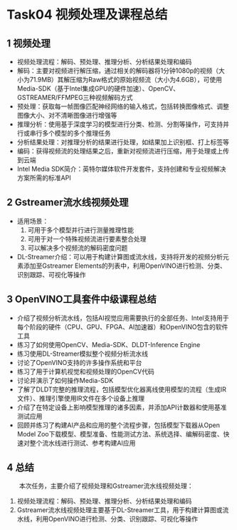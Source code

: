 # Task04 视频处理及课程总结

## 1 视频处理

- 视频处理流程：解码、预处理、推理分析、分析结果处理和编码
- 解码：主要对视频进行解压缩，通过相关的解码器将1分钟1080p的视频（大小为71.9MB）其解压缩为Raw格式的原始视频流（大小为4.6GB），可使用Media-SDK（基于Intel集成GPU的硬件加速）、OpenCV、GSTREAMER/FFMPEG三种视频解码方式
- 预处理：获取每一帧图像匹配神经网络的输入格式，包括转换图像格式、调整图像大小、对不清晰图像进行增强等
- 推理分析：使用基于深度学习的模型进行分类、检测、分割等操作，可支持并行或串行多个模型的多个推理任务
- 分析结果处理：对推理分析的结果进行处理，如结果加上识别框、打上标签等
- 编码：获得视频流的处理结果之后，重新对视频流进行压缩，用于处理或上传到云端
- Intel Media SDK简介：英特尔媒体软件开发套件，支持创建和专业视频解决方案所需的标准API

## 2 Gstreamer流水线视频处理

- 适用场景：
    1. 可用于多个模型并行进行测量推理性能
    2. 可用于对一个特殊视频流进行要素整合处理
    3. 可以解决多个视频流的解码密度问题
- DL-Streamer介绍：可以用于构建计算图或流水线，支持将开发的视频分析元素添加至Gstreamer Elements的列表中，利用OpenVINO进行检测、分类、识别跟踪、可视化等操作

## 3 OpenVINO工具套件中级课程总结

- 介绍了视频分析流水线，包括AI视觉应用需要执行的全部任务、Intel支持用于每个阶段的硬件（CPU、GPU、FPGA、AI加速器）和OpenVINO包含的软件工具
- 练习了如何使用OpenCV、Media-SDK、DLDT-Inference Engine
- 练习使用DL-Streamer模拟整个视频分析流水线
- 讨论了OpenVINO支持的许多操作系统和平台
- 练习了用于计算机视觉和视频处理的OpenCV代码
- 讨论并演示了如何操作Media-SDK
- 了解了DLDT完整的推理流程，包括模型优化器离线使用模型的流程（生成IR文件）、推理引擎使用IR文件在多个设备上推理
- 介绍了在特定设备上影响模型推理的诸多因素，并添加API计数器和使用基准测试应用
- 回顾并练习了构建AI产品和应用的整个流程步骤，包括模型下载器从Open Model Zoo下载模型、模型准备、性能测试方法、系统选择、编解码密度、快速对整个流水线进行测试、参考构建AI应用

## 4 总结

&emsp;&emsp;本次任务，主要介绍了视频处理和Gstreamer流水线视频处理：
  1. 视频处理流程：解码、预处理、推理分析、分析结果处理和编码
  2. Gstreamer流水线视频处理主要基于DL-Streamer工具，用于构建计算图或流水线，利用OpenVINO进行检测、分类、识别跟踪、可视化等操作
